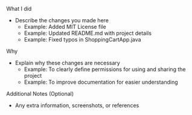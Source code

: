  What I did
- Describe the changes you made here
  - Example: Added MIT License file
  - Example: Updated README.md with project details
  - Example: Fixed typos in ShoppingCartApp.java

 Why
- Explain why these changes are necessary
  - Example: To clearly define permissions for using and sharing the project
  - Example: To improve documentation for easier understanding

 Additional Notes (Optional)
- Any extra information, screenshots, or references
